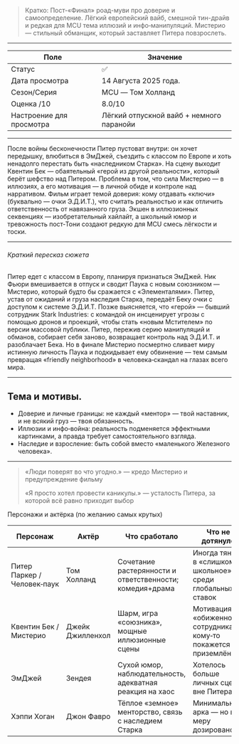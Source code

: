 > Кратко: Пост-«Финал» роад-муви про доверие и самоопределение. Лёгкий европейский вайб, смешной тин-драйв и редкая для MCU тема иллюзий и инфо‑манипуляций. Мистерио — стильный обманщик, который заставляет Питера повзрослеть.

---

|Поле|Значение|
|---|---|
|Статус|✅|
|Дата просмотра|14 Августа 2025 года.|
|Сезон/Серия|MCU — Том Холланд|
|Оценка /10|8.0/10|
|Настроение для просмотра|Лёгкий отпускной вайб + немного паранойи|

---

После войны бесконечности Питер пустоват внутри: он хочет передышку, влюбиться в ЭмДжей, съездить с классом по Европе и хоть ненадолго перестать быть «наследником Старка». На сцену выходит Квентин Бек — обаятельный «герой из другой реальности», который берёт шефство над Питером. Проблема в том, что сила Мистерио — в иллюзиях, а его мотивация — в личной обиде и контроле над нарративом. Фильм играет темой доверия: кому отдавать «ключи» (буквально — очки Э.Д.И.Т.), что считать реальностью и как отличить ответственность от навязанного груза. Экшен в иллюзионных секвенциях — изобретательный хайлайт, а школьный юмор и тревожность пост‑Тони создают редкую для MCU смесь лёгкости и тоски.

---

###### Краткий пересказ сюжета  
Питер едет с классом в Европу, планируя признаться ЭмДжей. Ник Фьюри вмешивается в отпуск и сводит Паука с новым союзником — Мистерио, который будто бы сражается с «Элементалями». Питер, устав от ожиданий и груза наследия Старка, передаёт Беку очки с доступом к системе Э.Д.И.Т. Позже выясняется, что «герой» — бывший сотрудник Stark Industries: с командой он инсценирует угрозы с помощью дронов и проекций, чтобы стать «новым Мстителем» по версии массовой публики. Питер, пережив серию манипуляций и обманов, собирает себя заново, возвращает контроль над Э.Д.И.Т. и разоблачает Бека. Но в финале Мистерио посмертно сливает миру истинную личность Паука и подкидывает ему обвинение — тем самым превращая «friendly neighborhood» в человека‑скандал на глазах всего мира.

---

## Тема и мотивы.

- Доверие и личные границы: не каждый «ментор» — твой наставник, и не всякий груз — твоя обязанность.
- Иллюзии и инфо‑война: реальность подменяется эффектными картинками, а правда требует самостоятельного взгляда.
- Наследие и взросление: быть собой вместо «маленького Железного человека».

---

> «Люди поверят во что угодно.» — кредо Мистерио и предупреждение фильму
> 
> «Я просто хотел провести каникулы.» — усталость Питера, за которой всё равно приходит выбор

Персонажи и актёрка (по желанию самых крутых)

|Персонаж|Актёр|Что сработало|Что не дотянуло|
|---|---|---|---|
|Питер Паркер / Человек‑паук|Том Холланд|Сочетание растерянности и ответственности; комедия+драма|Иногда тянет в «слишком школьное» среди глобальных ставок|
|Квентин Бек / Мистерио|Джейк Джилленхол|Шарм, игра «союзника», мощные иллюзионные сцены|Мотивация «обиженного сотрудника» кому‑то покажется приземлённой|
|ЭмДжей|Зендея|Сухой юмор, наблюдательность, адекватная реакция на хаос|Хотелось больше личных сцен вне Питера|
|Хэппи Хоган|Джон Фавро|Тёплое «земное» менторство, связь с наследием Старка|Минимальная арка — но в меру дозировано|
